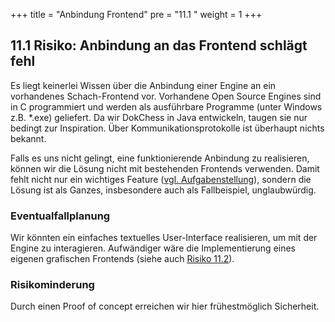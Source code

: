 +++
title = "Anbindung Frontend"
pre = "11.1 "
weight = 1
+++

## 11.1 Risiko: Anbindung an das Frontend schlägt fehl
Es liegt keinerlei Wissen über die Anbindung einer Engine an ein vorhandenes Schach-Frontend vor.
Vorhandene Open Source Engines sind in C programmiert und werden als ausführbare Programme (unter Windows z.B. \*.exe) geliefert.
Da wir DokChess in Java entwickeln, taugen sie nur bedingt zur Inspiration.
Über Kommunikationsprotokolle ist überhaupt nichts bekannt.

Falls es uns nicht gelingt, eine funktionierende Anbindung zu realisieren, können wir die Lösung nicht mit bestehenden Frontends verwenden.
Damit fehlt nicht nur ein wichtiges Feature ([vgl. Aufgabenstellung](/01_einfuehrung/01_aufgabenstellung/)), sondern die Lösung ist als Ganzes, insbesondere auch als Fallbeispiel, unglaubwürdig.

### Eventualfallplanung
Wir könnten ein einfaches textuelles User-Interface realisieren, um mit der Engine zu interagieren.
Aufwändiger wäre die Implementierung eines eigenen grafischen Frontends (siehe auch [Risiko 11.2](/11_risiken/02_aufwand/)).

### Risikominderung
Durch einen Proof of concept erreichen wir hier frühestmöglich Sicherheit.
